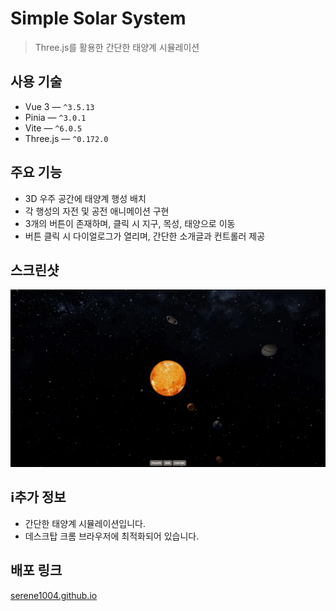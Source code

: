 # Simple Solar System
> Three.js를 활용한 간단한 태양계 시뮬레이션

## 사용 기술
- Vue 3 — `^3.5.13`
- Pinia — `^3.0.1`
- Vite — `^6.0.5`
- Three.js — `^0.172.0`

## 주요 기능
- 3D 우주 공간에 태양계 행성 배치
- 각 행성의 자전 및 공전 애니메이션 구현
- 3개의 버튼이 존재하며, 클릭 시 지구, 목성, 태양으로 이동
- 버튼 클릭 시 다이얼로그가 열리며, 간단한 소개글과 컨트롤러 제공

## 스크린샷
![포트폴리오사이트 gif 이미지](./public/portfolio.gif)

## ℹ추가 정보
- 간단한 태양계 시뮬레이션입니다.
- 데스크탑 크롬 브라우저에 최적화되어 있습니다.

## 배포 링크
[serene1004.github.io](https://serene1004.github.io/)
